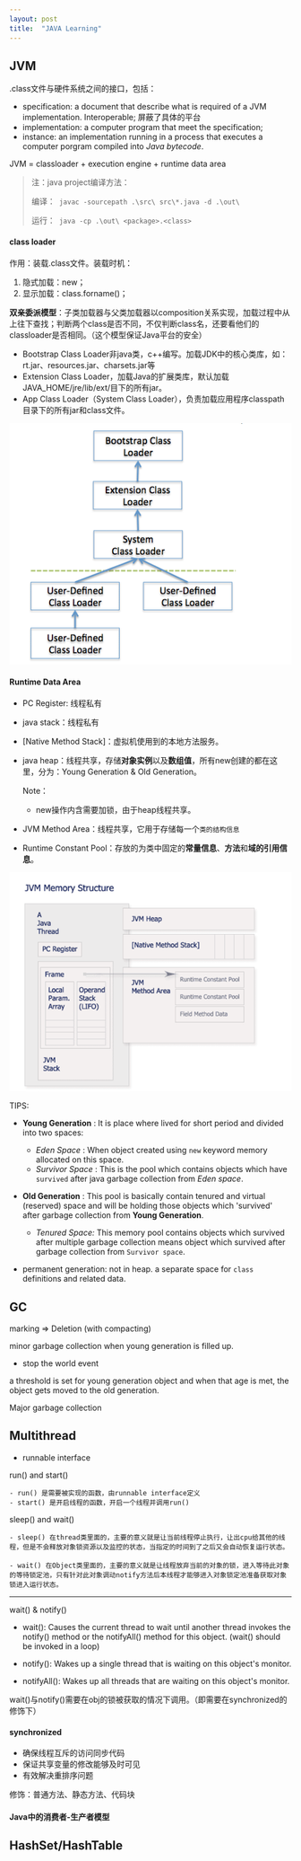 ```yaml
---
layout: post
title:  "JAVA Learning"
---
```


## JVM

.class文件与硬件系统之间的接口，包括：

- specification: a document that describe what is required of a JVM implementation. Interoperable; 屏蔽了具体的平台
- implementation: a computer program that meet the specification;
- instance: an implementation running in a process that executes a computer porgram compiled into *Java bytecode*.

JVM = classloader + execution engine + runtime data area

> 注：java project编译方法：
>
> 编译：``` javac -sourcepath .\src\ src\*.java -d .\out\```
>
> 运行：``` java -cp .\out\ <package>.<class>```

#### class loader

作用：装载.class文件。装载时机：

1. 隐式加载：new；
2. 显示加载：class.forname()；

**双亲委派模型**：子类加载器与父类加载器以composition关系实现，加载过程中从上往下查找；判断两个class是否不同，不仅判断class名，还要看他们的classloader是否相同。（这个模型保证Java平台的安全）

- Bootstrap Class Loader非java类，c++编写。加载JDK中的核心类库，如：rt.jar、resources.jar、charsets.jar等
- Extension Class Loader，加载Java的扩展类库，默认加载JAVA_HOME/jre/lib/ext/目下的所有jar。
- App Class Loader（System Class Loader），负责加载应用程序classpath目录下的所有jar和class文件。

![lassloader-architectur](/images/classloader-architecture.png)

#### Runtime Data Area

- PC Register: 线程私有

- java stack：线程私有

- [Native Method Stack]：虚拟机使用到的本地方法服务。

- java heap：线程共享，存储**对象实例**以及**数组值**，所有new创建的都在这里，分为：Young Generation & Old Generation。

  Note：

  - new操作内含需要加锁，由于heap线程共享。

- JVM Method Area：线程共享，它用于存储每一个`类的结构信息`

- Runtime Constant Pool：存放的为类中固定的**常量信息**、**方法**和**域的引用信息**。

![VM-runtime-data-are](/images/JVM-runtime-data-area.png)


TIPS:

- **Young Generation** : It is place where lived for short period and divided into two spaces:
  - *Eden Space* : When object created using `new` keyword memory allocated on this space.
  - *Survivor Space* : This is the pool which contains objects which have `survived` after java garbage collection from *Eden space*.

- **Old Generation** : This pool is basically contain tenured and virtual (reserved) space and will be holding those objects which 'survived' after garbage collection from **Young Generation**.
  - *Tenured Space:* This memory pool contains objects which survived after multiple garbage collection means object which survived after garbage collection from `Survivor space`.

- permanent generation: not in heap. a separate space for `class` definitions and related data.


## GC

marking => Deletion (with compacting)

minor garbage collection when young generation is filled up. 

- stop the world event

a threshold is set for young generation object and when that age is met, the object gets moved to the old generation.

Major garbage collection

## Multithread

- runnable interface

run() and start()

```
- run() 是需要被实现的函数，由runnable interface定义
- start() 是开启线程的函数，开启一个线程并调用run()
```

sleep() and wait()

```
- sleep() 在thread类里面的，主要的意义就是让当前线程停止执行，让出cpu给其他的线程，但是不会释放对象锁资源以及监控的状态，当指定的时间到了之后又会自动恢复运行状态。

- wait() 在Object类里面的，主要的意义就是让线程放弃当前的对象的锁，进入等待此对象的等待锁定池，只有针对此对象调动notify方法后本线程才能够进入对象锁定池准备获取对象锁进入运行状态。
```

---

wait() & notify()

- wait(): Causes the current thread to wait until another thread invokes the notify() method or the notifyAll() method for this object. (wait() should be invoked in a loop)

- notify(): Wakes up a single thread that is waiting on this object's monitor.

- notifyAll(): Wakes up all threads that are waiting on this object's monitor.

wait()与notify()需要在obj的锁被获取的情况下调用。（即需要在synchronized的修饰下）

#### synchronized

  - 确保线程互斥的访问同步代码
  - 保证共享变量的修改能够及时可见
  - 有效解决重排序问题

修饰：普通方法、静态方法、代码块

#### Java中的消费者-生产者模型



## HashSet/HashTable

